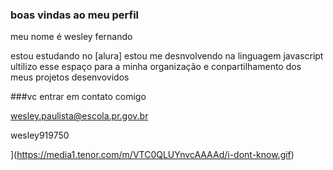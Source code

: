 ### boas vindas ao meu perfil

meu nome é wesley fernando

estou estudando no [alura]
estou me desnvolvendo na linguagem javascript
ultilizo esse espaço para a minha organização e conpartilhamento dos meus projetos desenvovidos 

###vc entrar em contato comigo

wesley.paulista@escola.pr.gov.br

wesley919750

](https://media1.tenor.com/m/VTC0QLUYnvcAAAAd/i-dont-know.gif)
